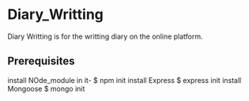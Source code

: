 # Diary_Writting
Diary Writting is for the writting diary on the online platform.
## Prerequisites
install NOde_module in it-
$ npm init
install Express 
$ express init
install Mongoose
$ mongo init
